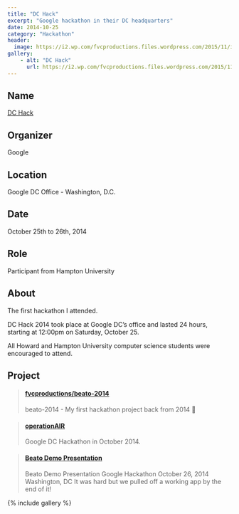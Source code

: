 ```yaml
---
title: "DC Hack"
excerpt: "Google hackathon in their DC headquarters"
date: 2014-10-25
category: "Hackathon"
header:
  image: https://i2.wp.com/fvcproductions.files.wordpress.com/2015/11/img_0406.jpg?w=746&h=995&crop&ssl=1&zoom=2
gallery:
    - alt: "DC Hack"
      url: https://i2.wp.com/fvcproductions.files.wordpress.com/2015/11/img_0406.jpg?w=746&h=995&crop&ssl=1&zoom=2
---
```


## Name

<a title="DCHack" href="https://huacm.wordpress.com/2014/10/28/dchack-2014/" target="_blank" rel="noopener">DC Hack</a>

## Organizer

Google

## Location

Google DC Office - Washington, D.C.

## Date

October 25th to 26th, 2014

## Role

Participant from Hampton University

## About

The first hackathon I attended.

DC Hack 2014 took place at Google DC’s office and lasted 24 hours, starting at 12:00pm on Saturday, October 25.

All Howard and Hampton University computer science students were encouraged to attend.

## Project

<blockquote class="embedly-card"><h4><a href="https://github.com/fvcproductions/beato-2014">fvcproductions/beato-2014</a></h4><p>beato-2014 - My first hackathon project back from 2014 👼</p></blockquote>

<blockquote class="embedly-card"><h4><a href="https://fvcproductions.com/portfolio/2014/10/26/operation-air/">operationAIR</a></h4><p>Google DC Hackathon in October 2014.</p></blockquote>

<blockquote class="embedly-card"><h4><a href="https://speakerdeck.com/fvcproductions/beato-demo-presentation">Beato Demo Presentation</a></h4><p>Beato Demo Presentation Google Hackathon October 26, 2014 Washington, DC It was hard but we pulled off a working app by the end of it!</p></blockquote>

{% include gallery %}